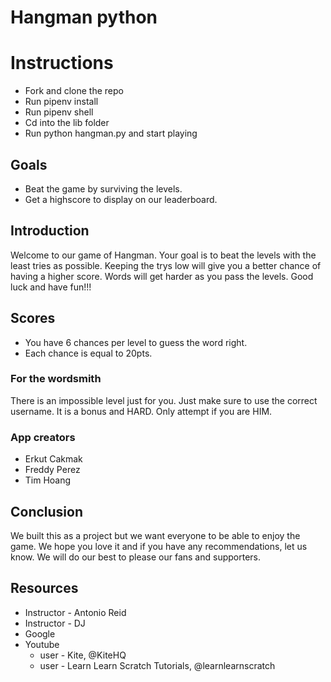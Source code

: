 # Hangman python

# Instructions

- Fork and clone the repo
- Run pipenv install
- Run pipenv shell
- Cd into the lib folder
- Run python hangman.py and start playing

## Goals

- Beat the game by surviving the levels.
- Get a highscore to display on our leaderboard.

## Introduction

Welcome to our game of Hangman. Your goal is to beat the levels with the least tries as possible. Keeping the trys low will give you a better chance of having a higher score. Words will get harder as you pass the levels. Good luck and have fun!!!

## Scores

- You have 6 chances per level to guess the word right.
- Each chance is equal to 20pts.

### For the wordsmith

There is an impossible level just for you. Just make sure to use the correct username. It is a bonus and HARD. Only attempt if you are HIM.

### App creators

- Erkut Cakmak
- Freddy Perez
- Tim Hoang

## Conclusion

We built this as a project but we want everyone to be able to enjoy the game. We hope you love it and if you have any recommendations, let us know. We will do our best to please our fans and supporters.

## Resources

- Instructor - Antonio Reid
- Instructor - DJ
- Google
- Youtube
  - user - Kite, @KiteHQ
  - user - Learn Learn Scratch Tutorials, @learnlearnscratch
